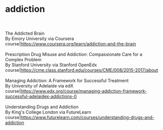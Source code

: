 # addiction<br><br>

The Addicted Brain<br>By Emory University via Coursera<br>course|https://www.coursera.org/learn/addiction-and-the-brain<br><br>
Prescription Drug Misuse and Addiction: Compassionate Care for a Complex Problem<br>By Stanford University via Stanford OpenEdx<br>course|https://cme.class.stanford.edu/courses/CME/008/2015-2017/about<br><br>
Managing Addiction: A Framework for Successful Treatment<br>By University of Adelaide via edX<br>course|https://www.edx.org/course/managing-addiction-framework-successful-adelaidex-addictionx-0<br><br>
Understanding Drugs and Addiction<br>By King's College London via FutureLearn<br>course|https://www.futurelearn.com/courses/understanding-drugs-and-addiction<br><br>

